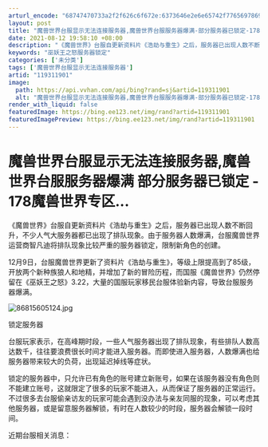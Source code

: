 ```yaml
---
arturl_encode: "68747470733a2f2f626c6f672e:6373646e2e6e65742f77656978696e5f33343433303333342f:61727469636c652f64657461696c732f313139333131393031"
layout: post
title: "魔兽世界台服显示无法连接服务器,魔兽世界台服服务器爆满-部分服务器已锁定-178魔兽世界专区..."
date: 2021-08-12 19:58:10 +08:00
description: "《魔兽世界》台服自更新资料片《浩劫与重生》之后，服务器已出现人数不断回升，不少人气大服务器都已出现了"
keywords: "巫妖王之怒服务器锁定"
categories: ['未分类']
tags: ['魔兽世界台服显示无法连接服务器']
artid: "119311901"
image:
  path: https://api.vvhan.com/api/bing?rand=sj&artid=119311901
  alt: "魔兽世界台服显示无法连接服务器,魔兽世界台服服务器爆满-部分服务器已锁定-178魔兽世界专区..."
render_with_liquid: false
featuredImage: https://bing.ee123.net/img/rand?artid=119311901
featuredImagePreview: https://bing.ee123.net/img/rand?artid=119311901
---
```


# 魔兽世界台服显示无法连接服务器,魔兽世界台服服务器爆满 部分服务器已锁定 - 178魔兽世界专区...

《魔兽世界》台服自更新资料片《浩劫与重生》之后，服务器已出现人数不断回升，不少人气大服务器都已出现了排队现象。由于服务器人数爆满，台服魔兽世界运营商智凡迪将排队现象比较严重的服务器锁定，限制新角色的创建。

12月9日，台服魔兽世界更新了资料片《浩劫与重生》，等级上限提高到了85级，开放两个新种族狼人和地精，并增加了新的冒险历程，而国服《魔兽世界》仍然停留在《巫妖王之怒》3.22，大量的国服玩家移民台服体验新内容，导致台服服务器爆满。

![86815605124.jpg](http://img4.178.com/wow/201012/86815466495/86815605124.jpg)

锁定服务器

台服玩家表示，在高峰期时段，一些人气服务器出现了排队现象，有些排队人数高达数千，往往要浪费很长时间才能进入服务器。而即使进入服务器，人数爆满也给服务器带来较大的负荷，出现延迟掉线等症状。

锁定的服务器中，只允许已有角色的账号建立新账号，如果在该服务器没有角色则不能建立账号，这就限定了很多的玩家不能进入，从而保证了服务器的正常运行。不过很多去台服偷亲访友的玩家可能会遇到没办法与亲友同服的现象，可以考虑其他服务器，或是留意服务器解锁，有时在人数较少的时段，服务器会解锁一段时间。

近期台服相关消息：